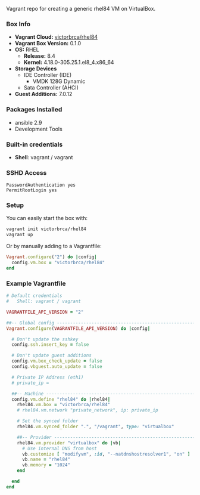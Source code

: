 Vagrant repo for creating a generic rhel84 VM on VirtualBox.

### Box Info

+ **Vagrant Cloud:** [victorbrca/rhel84](https://app.vagrantup.com/victorbrca/boxes/rhel84/)
+ **Vagrant Box Version:** 0.1.0
+ **OS:** RHEL
  + **Release:** 8.4
  + **Kernel:** 4.18.0-305.25.1.el8_4.x86_64
+ **Storage Devices**
  + IDE Controller (IDE)
    + VMDK 128G Dynamic
  + Sata Controller (AHCI)
+ **Guest Additions:** 7.0.12

### Packages Installed

+ ansible 2.9
+ Development Tools

### Built-in credentials

+ **Shell**: vagrant / vagrant

### SSHD Access

    PasswordAuthentication yes
    PermitRootLogin yes

### Setup

You can easily start the box with:

```bash
vagrant init victorbrca/rhel84
vagrant up
```

Or by manually adding to a Vagrantfile:

```ruby
Vagrant.configure("2") do |config|
  config.vm.box = "victorbrca/rhel84"
end
```

### Example Vagrantfile

```ruby
# Default credentials
#   Shell: vagrant / vagrant

VAGRANTFILE_API_VERSION = "2"

##-- Global config -------------------------------------------------------------
Vagrant.configure(VAGRANTFILE_API_VERSION) do |config|

  # Don't update the sshkey
  config.ssh.insert_key = false

  # Don't update guest additions
  config.vm.box_check_update = false
  config.vbguest.auto_update = false

  # Private IP Address (eth1)
  # private_ip =

  ##-- Machine -----------------------------------------------------------------
  config.vm.define "rhel84" do |rhel84|
    rhel84.vm.box = "victorbrca/rhel84"
    # rhel84.vm.network "private_network", ip: private_ip

    # Set the synced folder
    rhel84.vm.synced_folder ".", "/vagrant", type: "virtualbox"

    ##-- Provider --------------------------------------------------------------
    rhel84.vm.provider "virtualbox" do |vb|
      # Use internal DNS from host
      vb.customize [ "modifyvm", :id, "--natdnshostresolver1", "on" ]
      vb.name = "rhel84"
      vb.memory = "1024"
    end

  end
end
```